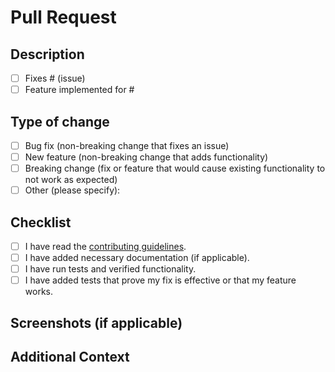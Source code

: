 # Pull Request

## Description

<!-- Provide a summary of the changes in this PR. Include relevant motivation and context. -->

- [ ] Fixes # (issue)
- [ ] Feature implemented for #

## Type of change

<!-- Please delete options that are not relevant. -->

- [ ] Bug fix (non-breaking change that fixes an issue)
- [ ] New feature (non-breaking change that adds functionality)
- [ ] Breaking change (fix or feature that would cause existing functionality to not work as expected)
- [ ] Other (please specify):

## Checklist

- [ ] I have read the [contributing guidelines](CONTRIBUTING.md).
- [ ] I have added necessary documentation (if applicable).
- [ ] I have run tests and verified functionality.
- [ ] I have added tests that prove my fix is effective or that my feature works.

## Screenshots (if applicable)

<!-- Add screenshots to help explain your changes if applicable. -->

## Additional Context

<!-- Add any other context or information about the PR here. -->
